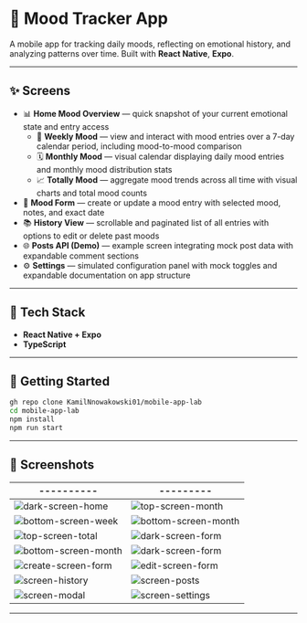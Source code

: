 # 🧠 Mood Tracker App

A mobile app for tracking daily moods, reflecting on emotional history, and analyzing patterns over time. 
Built with **React Native**, **Expo**.

---

## ✨ Screens

- 📊 **Home Mood Overview** — quick snapshot of your current emotional state and entry access
  - 📆 **Weekly Mood** — view and interact with mood entries over a 7-day calendar period, including mood-to-mood comparison
  - 🗓️ **Monthly Mood** — visual calendar displaying daily mood entries and monthly mood distribution stats
  - 📈 **Totally Mood** — aggregate mood trends across all time with visual charts and total mood counts
- 📝 **Mood Form** — create or update a mood entry with selected mood, notes, and exact date
- 📚 **History View** — scrollable and paginated list of all entries with options to edit or delete past moods
- 🌐 **Posts API (Demo)** — example screen integrating mock post data with expandable comment sections
- ⚙️ **Settings** — simulated configuration panel with mock toggles and expandable documentation on app structure

---

## 🧩 Tech Stack

- **React Native + Expo**
- **TypeScript**

---

## 🔧 Getting Started

```bash
gh repo clone KamilNnowakowski01/mobile-app-lab
cd mobile-app-lab
npm install
npm run start
```

---

## 📸 Screenshots
| ---------- | --------- |
|------------|-----------|
| ![dark-screen-home](./docs/dark-screen-home.PNG) | ![top-screen-month](./docs/top-screen-month.PNG) |
| ![bottom-screen-week](./docs/bottom-screen-week.PNG) | ![bottom-screen-month](./docs/bottom-screen-month.PNG) |
| ![top-screen-total](./docs/top-screen-total.PNG) | ![dark-screen-form](./docs/dark-screen-posts.PNG) |
| ![bottom-screen-month](./docs/bottom-screen-month.PNG) | ![dark-screen-form](./docs/dark-screen-form.PNG) |
| ![create-screen-form](./docs/create-screen-form.PNG) | ![edit-screen-form](./docs/edit-screen-form.PNG) |
| ![screen-history](./docs/screen-history.PNG) | ![screen-posts](./docs/screen-posts.PNG) |
| ![screen-modal](./docs/screen-modal.PNG) | ![screen-settings](./docs/screen-settings.PNG) |

---
